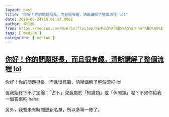 ```yaml
---
layout: post
title: "你好！你的問題挺長，而且很有趣，清晰講解了整個流程 lol"
date: 2018-09-24T10:01:27.000Z
author: 李飛步
from: https://medium.com/@verbalflystep/%E4%BD%A0%E5%A5%BD-%E4%BD%A0%E7%9A%84%E5%95%8F%E9%A1%8C%E6%8C%BA%E9%95%B7-%E8%80%8C%E4%B8%94%E5%BE%88%E6%9C%89%E8%B6%A3-%E6%B8%85%E6%99%B0%E8%AC%9B%E8%A7%A3%E4%BA%86%E6%95%B4%E5%80%8B%E6%B5%81%E7%A8%8B-lol-332422f60d79?source=rss-7e0de79fece------2
tags: [ medium ]
categories: [ medium ]
---
```

<!--1537783287000-->
[你好！你的問題挺長，而且很有趣，清晰講解了整個流程 lol](https://medium.com/@verbalflystep/%E4%BD%A0%E5%A5%BD-%E4%BD%A0%E7%9A%84%E5%95%8F%E9%A1%8C%E6%8C%BA%E9%95%B7-%E8%80%8C%E4%B8%94%E5%BE%88%E6%9C%89%E8%B6%A3-%E6%B8%85%E6%99%B0%E8%AC%9B%E8%A7%A3%E4%BA%86%E6%95%B4%E5%80%8B%E6%B5%81%E7%A8%8B-lol-332422f60d79?source=rss-7e0de79fece------2)
------

<div>
<p>你好！你的問題挺長，而且很有趣，清晰講解了整個流程 lol</p><p>但我始終下不了定論：「占卜」究竟屬於「知識類」或「休閒類」呢？不如你給我一個答案吧 haha</p><p>另外，我暫未有時間更新名單，所以多等一陣了。</p><img src="https://medium.com/_/stat?event=post.clientViewed&referrerSource=full_rss&postId=332422f60d79" width="1" height="1" alt="">
</div>
